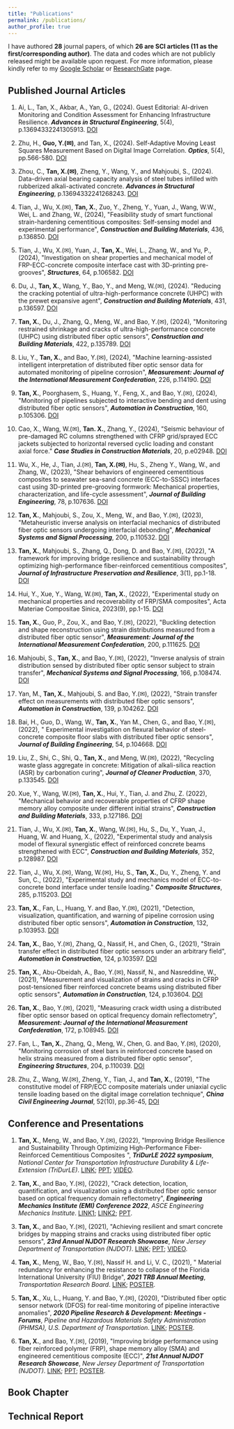 ```yaml
---
title: "Publications"
permalink: /publications/
author_profile: true
---
```


I have authored **28** journal papers, of which **26 are SCI articles (11 as the first/corresponding author)**. The data and codes which are not publicly released might be available upon request. For more information, please kindly refer to my [Google Scholar](https://scholar.google.com/citations?hl=en&user=m5Ka3gEAAAAJ) or [ResearchGate](https://www.researchgate.net/profile/Xiao-Tan-25) page.


Published Journal Articles 
------  
1. Ai, L., Tan, X., Akbar, A., Yan, G., (2024). Guest Editorial: AI-driven Monitoring and Condition Assessment for Enhancing Infrastructure Resilience. ***Advances in Structural Engineering***, 5(4), p.13694332241305913. [DOI](https://doi.org/10.1177/13694332241305913) 

1. Zhu, H., **Guo, Y.(✉)**, and Tan, X., (2024). Self-Adaptive Moving Least Squares Measurement Based on Digital Image Correlation. ***Optics***, 5(4), pp.566-580. [DOI](https://doi.org/10.3390/opt5040042) 

1. Zhou, C., **Tan, X.(✉)**, Zheng, Y., Wang, Y., and Mahjoubi, S., (2024). Data-driven axial bearing capacity analysis of steel tubes infilled with rubberized alkali-activated concrete. ***Advances in Structural Engineering***, p.13694332241268243. [DOI](https://doi.org/10.1177/13694332241268243) 

1. Tian, J., Wu, X.(✉), **Tan, X.**, Zuo, Y., Zheng, Y., Yuan, J., Wang, W.W., Wei, L. and Zhang, W., (2024), "Feasibility study of smart functional strain-hardening cementitious composites: Self-sensing model and experimental performance", ***Construction and Building Materials***, 436, p.136850. [DOI](https://doi.org/10.1016/j.conbuildmat.2024.136850) 

1. Tian, J., Wu, X.(✉), Yuan, J., **Tan, X.**, Wei, L., Zhang, W., and Yu, P., (2024), "Investigation on shear properties and mechanical model of FRP-ECC-concrete composite interface cast with 3D-printing pre-grooves", ***Structures***, 64, p.106582. [DOI](https://doi.org/10.1016/j.istruc.2024.106582) 

1. Du, J., **Tan, X.**, Wang, Y., Bao, Y., and Meng, W.(✉), (2024). "Reducing the cracking potential of ultra-high-performance concrete (UHPC) with the prewet expansive agent", ***Construction and Building Materials***, 431, p.136597. [DOI](https://doi.org/10.1016/j.conbuildmat.2024.136597) 

1. **Tan, X.**, Du, J., Zhang, Q., Meng, W., and Bao, Y.(✉), (2024), "Monitoring restrained shrinkage and cracks of ultra-high-performance concrete (UHPC) using distributed fiber optic sensors", ***Construction and Building Materials***, 422, p.135789. [DOI](https://doi.org/10.1016/j.conbuildmat.2024.135789) 

1. Liu, Y., **Tan, X.**, and Bao, Y.(✉), (2024), "Machine learning-assisted intelligent interpretation of distributed fiber optic sensor data for automated monitoring of pipeline corrosion", ***Measurement: Journal of the International Measurement Confederation***, 226, p.114190. [DOI](https://doi.org/10.1016/j.measurement.2024.114190) 

1. **Tan, X.**, Poorghasem, S., Huang, Y., Feng, X., and Bao, Y.(✉), (2024), "Monitoring of pipelines subjected to interactive bending and dent using distributed fiber optic sensors", ***Automation in Construction***, 160, p.105306. [DOI](https://doi.org/10.1016/j.autcon.2024.105306) 

1. Cao, X., Wang, W.(✉), **Tan. X.**, Zhang, Y., (2024), "Seismic behaviour of pre-damaged RC columns strengthened with CFRP grid/sprayed ECC jackets subjected to horizontal reversed cyclic loading and constant axial force." ***Case Studies in Construction Materials***, 20, p.e02948. [DOI](https://doi.org/10.1016/j.cscm.2024.e02948) 

1. Wu, X., He, J., Tian, J.(✉), **Tan, X.(✉)**, Hu, S., Zheng Y., Wang, W., and Zhang, W., (2023), "Shear behaviors of engineered cementitious composites to seawater sea-sand concrete (ECC-to-SSSC) interfaces cast using 3D-printed pre-grooving formwork: Mechanical properties, characterization, and life-cycle assessment", ***Journal of Building Engineering***, 78, p.107636. [DOI](https://doi.org/10.1016/j.jobe.2023.107636) 

1. **Tan, X.**, Mahjoubi, S., Zou, X., Meng, W., and Bao, Y.(✉), (2023), "Metaheuristic inverse analysis on interfacial mechanics of distributed fiber optic sensors undergoing interfacial debonding", ***Mechanical Systems and Signal Processing***, 200, p.110532. [DOI](https://doi.org/10.1016/j.ymssp.2023.110532) 

1. **Tan, X.**, Mahjoubi, S., Zhang, Q., Dong, D. and Bao, Y.(✉), (2022), "A framework for improving bridge resilience and sustainability through optimizing high-performance fiber-reinforced cementitious composites", ***Journal of Infrastructure Preservation and Resilience***, 3(1), pp.1-18. [DOI](https://doi.org/10.1186/s43065-022-00067-0) 

1. Hui, Y., Xue, Y., Wang, W.(✉), **Tan, X.**, (2022), "Experimental study on mechanical properties and recoverability of FRP/SMA composites", Acta Materiae Compositae Sinica, 2023(9), pp.1-15. [DOI](https://doi.org/10.13801/j.cnki.fhclxb.20221206.002) 

1. **Tan, X.**, Guo, P., Zou, X., and Bao, Y.(✉), (2022), "Buckling detection and shape reconstruction using strain distributions measured from a distributed fiber optic sensor", ***Measurement: Journal of the International Measurement Confederation***, 200, p.111625. [DOI](https://doi.org/10.1016/j.measurement.2022.111625) 

1. Mahjoubi, S., **Tan, X.**, and Bao, Y.(✉), (2022), "Inverse analysis of strain distribution sensed by distributed fiber optic sensor subject to strain transfer", ***Mechanical Systems and Signal Processing***, 166, p.108474. [DOI](https://doi.org/10.1016/j.ymssp.2021.108474)

1. Yan, M., **Tan, X.**, Mahjoubi, S. and Bao, Y.(✉), (2022), "Strain transfer effect on measurements with distributed fiber optic sensors", ***Automation in Construction***, 139, p.104262. [DOI](https://doi.org/10.1016/j.autcon.2022.104262)

1. Bai, H., Guo, D., Wang, W., **Tan, X.**, Yan M., Chen, G., and Bao, Y.(✉), (2022), " Experimental investigation on flexural behavior of steel-concrete composite floor slabs with distributed fiber optic sensors", ***Journal of Building Engineering***, 54, p.104668. [DOI](https://doi.org/10.1016/j.jobe.2022.104668)

1. Liu, Z., Shi, C., Shi, Q., **Tan, X.**, and Meng, W.(✉), (2022), "Recycling waste glass aggregate in concrete: Mitigation of alkali-silica reaction (ASR) by carbonation curing", ***Journal of Cleaner Production***, 370, p.133545. [DOI](https://doi.org/10.1016/j.jclepro.2022.133545)

1. Xue, Y., Wang, W.(✉), **Tan, X.**, Hui, Y., Tian, J. and Zhu, Z. (2022), "Mechanical behavior and recoverable properties of CFRP shape memory alloy composite under different initial strains", ***Construction and Building Materials***, 333, p.127186. [DOI](https://doi.org/10.1016/j.conbuildmat.2022.127186)

1. Tian, J., Wu, X.(✉), **Tan, X.**, Wang, W.(✉), Hu, S., Du, Y., Yuan, J., Huang, W. and Huang, X., (2022), "Experimental study and analysis model of flexural synergistic effect of reinforced concrete beams strengthened with ECC", ***Construction and Building Materials***, 352, p.128987. [DOI](https://doi.org/10.1016/j.conbuildmat.2022.128987)

1. Tian, J., Wu, X.(✉), Wang, W.(✉), Hu, S., **Tan, X.**, Du, Y., Zheng, Y. and Sun, C., (2022), "Experimental study and mechanics model of ECC-to-concrete bond interface under tensile loading." ***Composite Structures***, 285, p.115203. [DOI](https://doi.org/10.1016/j.compstruct.2022.115203)

1. **Tan, X.**, Fan, L., Huang, Y. and Bao, Y.(✉), (2021), "Detection, visualization, quantification, and warning of pipeline corrosion using distributed fiber optic sensors", ***Automation in Construction***, 132, p.103953. [DOI](https://doi.org/10.1016/j.autcon.2021.103953)

1. **Tan, X.**, Bao, Y.(✉), Zhang, Q., Nassif, H., and Chen, G., (2021), "Strain transfer effect in distributed fiber optic sensors under an arbitrary field", ***Automation in Construction***, 124, p.103597. [DOI](https://doi.org/10.1016/j.autcon.2021.103597)

1. **Tan, X.**, Abu-Obeidah, A., Bao, Y.(✉), Nassif, N., and Nasreddine, W., (2021), "Measurement and visualization of strains and cracks in CFRP post-tensioned fiber reinforced concrete beams using distributed fiber optic sensors", ***Automation in Construction***, 124, p.103604. [DOI](https://doi.org/10.1016/j.autcon.2021.103604)

1. **Tan, X.**, Bao, Y.(✉), (2021), "Measuring crack width using a distributed fiber optic sensor based on optical frequency domain reflectometry", ***Measurement: Journal of the International Measurement Confederation***, 172, p.108945. [DOI](https://doi.org/10.1016/j.measurement.2020.108945)

1. Fan, L., **Tan, X.**, Zhang, Q., Meng, W., Chen, G. and Bao, Y.(✉), (2020), "Monitoring corrosion of steel bars in reinforced concrete based on helix strains measured from a distributed fiber optic sensor", ***Engineering Structures***, 204, p.110039. [DOI](https://doi.org/10.1016/j.engstruct.2019.110039)

1. Zhu, Z., Wang, W.(✉), Zheng, Y., Tian, J., and **Tan, X.**, (2019), "The constitutive model of FRP/ECC composite materials under uniaxial cyclic tensile loading based on the digital image correlation technique", ***China Civil Engineering Journal***, 52(10), pp.36-45, [DOI](https://doi.org/10.15951/j.tmgcxb.2019.10.003)


Conference and Presentations
------
1. **Tan, X.**, Meng, W., and Bao, Y.(✉), (2022), "Improving Bridge Resilience and Sustainability Through Optimizing High-Performance Fiber-Reinforced Cementitious Composites ", ***TriDurLE 2022 symposium***, *National Center for Transportation Infrastructure Durability & Life-Extension (TriDurLE)*. [LINK](https://tridurle.wsu.edu/2022-tridurle-symposium/); [PPT](https://xiaotanhhu.github.io/files/TriDurLE2022.pdf); [VIDEO](https://www.youtube.com/watch?v=MgU1UrygLmQ).

1. **Tan, X.**, and Bao, Y.(✉), (2022), "Crack detection, location, quantification, and visualization using a distributed fiber optic sensor based on optical frequency domain reflectometry", ***Engineering Mechanics Institute (EMI) Conference 2022***, *ASCE Engineering Mechanics Institute*. [LINK1](https://www.emi-conference.org/sites/emi-conference.org/2022/files/inline-files/Technical%20Program_V10.pdf); [LINK2](https://www.emi-conference.org/sites/emi-conference.org/2022/files/inline-files/EMI%202022%20Book%20of%20Abstracts.pdf); [PPT](https://xiaotanhhu.github.io/files/EMI2022.pdf).

1. **Tan, X.**, and Bao, Y.(✉), (2021), "Achieving resilient and smart concrete bridges by mapping strains and cracks using distributed fiber optic sensors", ***23rd Annual NJDOT Research Showcase***, *New Jersey Department of Transportation (NJDOT)*. [LINK](https://www.njdottechtransfer.net/2021/11/03/23nd-njdot-research-showcase/); [PPT](https://www.njdottechtransfer.net/wp-content/uploads/2021/10/Presentation-Xiao-Tan-Infrastructure.pdf); [VIDEO](https://www.youtube.com/watch?v=28icJnyrK2w).

1. **Tan, X.**, Meng, W., Bao, Y.(✉), Nassif H. and Li, V. C., (2021), " Material redundancy for enhancing the resistance to collapse of the Florida International University (FIU) Bridge", ***2021 TRB Annual Meeting***, *Transportation Research Board*. [LINK](https://trid.trb.org/view/1759138); [POSTER](https://xiaotanhhu.github.io/files/TRB2021.pdf). 

1. **Tan, X.**, Xu, L., Huang, Y. and Bao, Y.(✉), (2020), "Distributed fiber optic sensor network (DFOS) for real-time monitoring of pipeline interactive anomalies", ***2020 Pipeline Research & Development: Meetings - Forums***, *Pipeline and Hazardous Materials Safety Administration (PHMSA), U.S. Department of Transportation*. [LINK](https://primis.phmsa.dot.gov/rd/mtg_021920.htm); [POSTER](https://primis.phmsa.dot.gov/rd/mtgs/021920/Stevens%20Institute%20of%20Technology.pdf).

1. **Tan, X.**, and Bao, Y.(✉), (2019), "Improving bridge performance using fiber reinforced polymer (FRP), shape memory alloy (SMA) and engineered cementitious composite (ECC)", ***21st Annual NJDOT Research Showcase***, *New Jersey Department of Transportation (NJDOT)*. [LINK](https://www.njdottechtransfer.net/2019/10/31/21st-annual-njdot-research-showcase/); [PPT](https://www.njdottechtransfer.net/wp-content/uploads/2019/10/01b-NJDOT-Presentation-Xiao-Tan-10222019.pdf); [POSTER](https://www.njdottechtransfer.net/wp-content/uploads/2019/10/NJDOTShowcase019-078.jpg). 



Book Chapter
------



Technical Report
------


